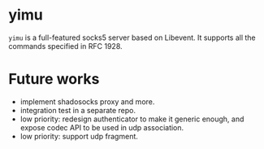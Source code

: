 yimu
====

`yimu` is a full-featured socks5 server based on Libevent. It supports all the commands specified
in RFC 1928.

# Future works
* implement shadosocks proxy and more.
* integration test in a separate repo.
* low priority: redesign authenticator to make it generic enough, and expose codec API to be used in
  udp association.
* low priority: support udp fragment.
